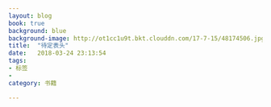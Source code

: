 ```yaml
---
layout: blog
book: true
background: blue
background-image: http://ot1cc1u9t.bkt.clouddn.com/17-7-15/48174506.jpg
title:  "待定表头"
date:   2018-03-24 23:13:54
tags:
- 标签
- 
category: 书籍

---
```




